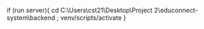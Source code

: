if (run server){
    cd C:\Users\cst21\Desktop\Project 2\educonnect-system\backend ; venv/scripts/activate
}